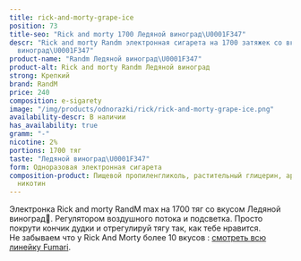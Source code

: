 ```yaml
---
title: rick-and-morty-grape-ice
position: 73
title-seo: "Rick and morty 1700 Ледяной виноград\U0001F347"
descr: "Rick and morty Randm электронная сигарета на 1700 затяжек со вкусом Ледяной
  виноград\U0001F347"
product-name: "Randm Ледяной виноград\U0001F347"
product-alt: Rick and morty Randm Ледяной виноград
strong: Крепкий
brand: RandM
price: 240
composition: e-sigarety
image: "/img/products/odnorazki/rick/rick-and-morty-grape-ice.png"
availability-descr: В наличии
has_availability: true
gramm: "-"
nicotine: 2%
portions: 1700 тяг
taste: "Ледяной виноград\U0001F347"
form: Одноразовая электронная сигарета
composition-product: Пищевой пропиленгликоль, растительный глицерин, ароматизатор,
  никотин
---
```


Электронка Rick and morty ️RandM max на 1700 тяг со вкусом Ледяной виноград🍇. Регулятором воздушного потока и подсветка. Просто покрути кончик дудки и отрегулируй тягу так, как тебе нравится.<br>
Не забываем что у Rick And Morty более 10 вкусов : [смотреть всю линейку Fumari](/pods-rick-and-morty).